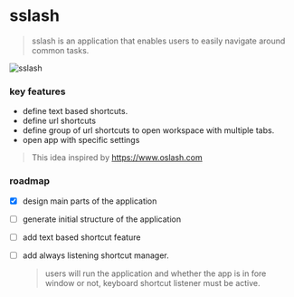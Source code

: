 # sslash
> sslash is an application that enables users to easily navigate around common tasks. 

![sslash](https://user-images.githubusercontent.com/76657662/212531851-31cbdaea-d8f7-43ee-b4f5-0f684501e98b.png)


### key features
- define text based shortcuts.
- define url shortcuts 
- define group of url shortcuts to open workspace with multiple tabs. 
- open app with specific settings  
> This idea inspired by https://www.oslash.com 

### roadmap 
 - [x] design main parts of the application
 - [ ] generate initial structure of the application
 - [ ] add text based shortcut feature
 - [ ] add always listening shortcut manager.
   > users will run the application and whether the app is in fore window or not, keyboard shortcut listener must be active.

